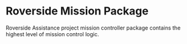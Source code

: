 # Roverside Mission Package

Roverside Assistance project mission controller package contains the highest
level of mission control logic.
